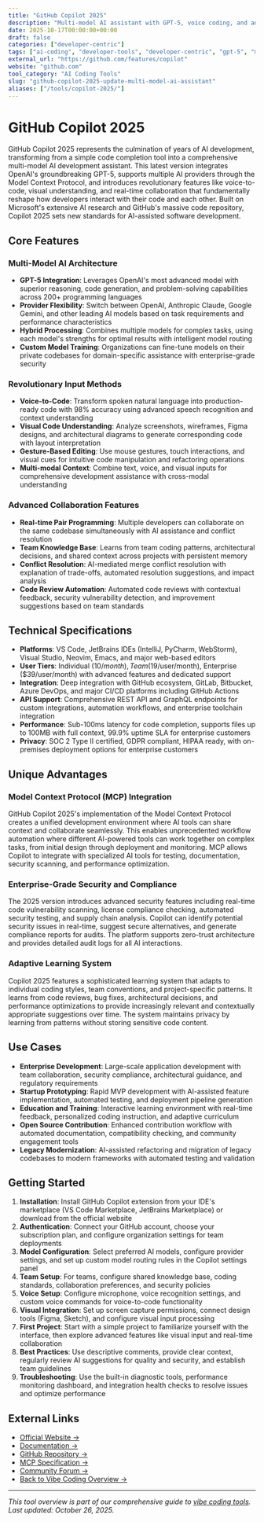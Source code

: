 ```yaml
---
title: "GitHub Copilot 2025"
description: "Multi-model AI assistant with GPT-5, voice coding, and advanced collaboration features for modern development teams"
date: 2025-10-17T00:00:00+00:00
draft: false
categories: ["developer-centric"]
tags: ["ai-coding", "developer-tools", "developer-centric", "gpt-5", "mcp", "github", "voice-coding"]
external_url: "https://github.com/features/copilot"
website: "github.com"
tool_category: "AI Coding Tools"
slug: "github-copilot-2025-update-multi-model-ai-assistant"
aliases: ["/tools/copilot-2025/"]
---
```


# GitHub Copilot 2025

GitHub Copilot 2025 represents the culmination of years of AI development, transforming from a simple code completion tool into a comprehensive multi-model AI development assistant. This latest version integrates OpenAI's groundbreaking GPT-5, supports multiple AI providers through the Model Context Protocol, and introduces revolutionary features like voice-to-code, visual understanding, and real-time collaboration that fundamentally reshape how developers interact with their code and each other. Built on Microsoft's extensive AI research and GitHub's massive code repository, Copilot 2025 sets new standards for AI-assisted software development.

## Core Features

### Multi-Model AI Architecture
- **GPT-5 Integration**: Leverages OpenAI's most advanced model with superior reasoning, code generation, and problem-solving capabilities across 200+ programming languages
- **Provider Flexibility**: Switch between OpenAI, Anthropic Claude, Google Gemini, and other leading AI models based on task requirements and performance characteristics
- **Hybrid Processing**: Combines multiple models for complex tasks, using each model's strengths for optimal results with intelligent model routing
- **Custom Model Training**: Organizations can fine-tune models on their private codebases for domain-specific assistance with enterprise-grade security

### Revolutionary Input Methods
- **Voice-to-Code**: Transform spoken natural language into production-ready code with 98% accuracy using advanced speech recognition and context understanding
- **Visual Code Understanding**: Analyze screenshots, wireframes, Figma designs, and architectural diagrams to generate corresponding code with layout interpretation
- **Gesture-Based Editing**: Use mouse gestures, touch interactions, and visual cues for intuitive code manipulation and refactoring operations
- **Multi-modal Context**: Combine text, voice, and visual inputs for comprehensive development assistance with cross-modal understanding

### Advanced Collaboration Features
- **Real-time Pair Programming**: Multiple developers can collaborate on the same codebase simultaneously with AI assistance and conflict resolution
- **Team Knowledge Base**: Learns from team coding patterns, architectural decisions, and shared context across projects with persistent memory
- **Conflict Resolution**: AI-mediated merge conflict resolution with explanation of trade-offs, automated resolution suggestions, and impact analysis
- **Code Review Automation**: Automated code reviews with contextual feedback, security vulnerability detection, and improvement suggestions based on team standards

## Technical Specifications

- **Platforms**: VS Code, JetBrains IDEs (IntelliJ, PyCharm, WebStorm), Visual Studio, Neovim, Emacs, and major web-based editors
- **User Tiers**: Individual ($10/month), Team ($19/user/month), Enterprise ($39/user/month) with advanced features and dedicated support
- **Integration**: Deep integration with GitHub ecosystem, GitLab, Bitbucket, Azure DevOps, and major CI/CD platforms including GitHub Actions
- **API Support**: Comprehensive REST API and GraphQL endpoints for custom integrations, automation workflows, and enterprise toolchain integration
- **Performance**: Sub-100ms latency for code completion, supports files up to 100MB with full context, 99.9% uptime SLA for enterprise customers
- **Privacy**: SOC 2 Type II certified, GDPR compliant, HIPAA ready, with on-premises deployment options for enterprise customers

## Unique Advantages

### Model Context Protocol (MCP) Integration
GitHub Copilot 2025's implementation of the Model Context Protocol creates a unified development environment where AI tools can share context and collaborate seamlessly. This enables unprecedented workflow automation where different AI-powered tools can work together on complex tasks, from initial design through deployment and monitoring. MCP allows Copilot to integrate with specialized AI tools for testing, documentation, security scanning, and performance optimization.

### Enterprise-Grade Security and Compliance
The 2025 version introduces advanced security features including real-time code vulnerability scanning, license compliance checking, automated security testing, and supply chain analysis. Copilot can identify potential security issues in real-time, suggest secure alternatives, and generate compliance reports for audits. The platform supports zero-trust architecture and provides detailed audit logs for all AI interactions.

### Adaptive Learning System
Copilot 2025 features a sophisticated learning system that adapts to individual coding styles, team conventions, and project-specific patterns. It learns from code reviews, bug fixes, architectural decisions, and performance optimizations to provide increasingly relevant and contextually appropriate suggestions over time. The system maintains privacy by learning from patterns without storing sensitive code content.

## Use Cases

- **Enterprise Development**: Large-scale application development with team collaboration, security compliance, architectural guidance, and regulatory requirements
- **Startup Prototyping**: Rapid MVP development with AI-assisted feature implementation, automated testing, and deployment pipeline generation
- **Education and Training**: Interactive learning environment with real-time feedback, personalized coding instruction, and adaptive curriculum
- **Open Source Contribution**: Enhanced contribution workflow with automated documentation, compatibility checking, and community engagement tools
- **Legacy Modernization**: AI-assisted refactoring and migration of legacy codebases to modern frameworks with automated testing and validation

## Getting Started

1. **Installation**: Install GitHub Copilot extension from your IDE's marketplace (VS Code Marketplace, JetBrains Marketplace) or download from the official website
2. **Authentication**: Connect your GitHub account, choose your subscription plan, and configure organization settings for team deployments
3. **Model Configuration**: Select preferred AI models, configure provider settings, and set up custom model routing rules in the Copilot settings panel
4. **Team Setup**: For teams, configure shared knowledge base, coding standards, collaboration preferences, and security policies
5. **Voice Setup**: Configure microphone, voice recognition settings, and custom voice commands for voice-to-code functionality
6. **Visual Integration**: Set up screen capture permissions, connect design tools (Figma, Sketch), and configure visual input processing
7. **First Project**: Start with a simple project to familiarize yourself with the interface, then explore advanced features like visual input and real-time collaboration
8. **Best Practices**: Use descriptive comments, provide clear context, regularly review AI suggestions for quality and security, and establish team guidelines
9. **Troubleshooting**: Use the built-in diagnostic tools, performance monitoring dashboard, and integration health checks to resolve issues and optimize performance

## External Links

- [Official Website →](https://github.com/features/copilot)
- [Documentation →](https://docs.github.com/en/copilot)
- [GitHub Repository →](https://github.com/github/copilot)
- [MCP Specification →](https://modelcontextprotocol.io)
- [Community Forum →](https://github.community/c/copilot)
- [Back to Vibe Coding Overview →](/blog/posts/vibe-coding-revolution/)

---

*This tool overview is part of our comprehensive guide to [vibe coding tools](/blog/posts/vibe-coding-revolution/). Last updated: October 26, 2025.*
